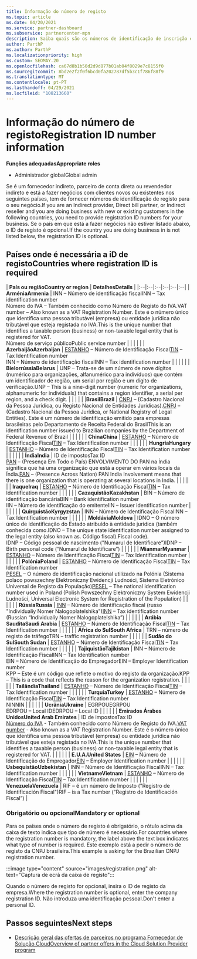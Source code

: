 ```yaml
---
title: Informação do número de registo
ms.topic: article
ms.date: 04/20/2021
ms.service: partner-dashboard
ms.subservice: partnercenter-mpn
description: Saiba quais são os números de identificação de inscrição e se são obrigatórios para o seu país.
author: ParthP
ms.author: ParthP
ms.localizationpriority: high
ms.custom: SEOMAY.20
ms.openlocfilehash: ca67d8b1b50d2d9d877b01ab04f8029e7c8155f0
ms.sourcegitcommit: 8bd2e2f2f0f6bcd0fa202787df5b3c1f786f88f9
ms.translationtype: MT
ms.contentlocale: pt-PT
ms.lasthandoff: 04/29/2021
ms.locfileid: "108213660"
---
```

# <a name="registration-id-number-information"></a><span data-ttu-id="aebb1-103">Informação do número de registo</span><span class="sxs-lookup"><span data-stu-id="aebb1-103">Registration ID number information</span></span>

<span data-ttu-id="aebb1-104">**Funções adequadas**</span><span class="sxs-lookup"><span data-stu-id="aebb1-104">**Appropriate roles**</span></span>

- <span data-ttu-id="aebb1-105">Administrador global</span><span class="sxs-lookup"><span data-stu-id="aebb1-105">Global admin</span></span>
 
<span data-ttu-id="aebb1-106">Se é um fornecedor indireto, parceiro de conta direta ou revendedor indireto e está a fazer negócios com clientes novos ou existentes nos seguintes países, tem de fornecer números de identificação de registo para o seu negócio.</span><span class="sxs-lookup"><span data-stu-id="aebb1-106">If you are an Indirect provider, Direct bill partner, or Indirect reseller and you are doing business with new or existing customers in the following countries, you need to provide registration ID numbers for your business.</span></span> <span data-ttu-id="aebb1-107">Se o país em que está a fazer negócios não estiver listado abaixo, o ID de registo é opcional.</span><span class="sxs-lookup"><span data-stu-id="aebb1-107">If the country you are doing business in is not listed below, the registration ID is optional.</span></span>

## <a name="countries-where-registration-id-is-required"></a><span data-ttu-id="aebb1-108">Países onde é necessária a iD de registo</span><span class="sxs-lookup"><span data-stu-id="aebb1-108">Countries where registration ID is required</span></span>

| <span data-ttu-id="aebb1-109">**País ou região**</span><span class="sxs-lookup"><span data-stu-id="aebb1-109">**Country or region**</span></span> | <span data-ttu-id="aebb1-110">**Detalhes**</span><span class="sxs-lookup"><span data-stu-id="aebb1-110">**Details**</span></span> |
|:--|:--|:--|:--|:--|:--|
| <span data-ttu-id="aebb1-111">**Arménia**</span><span class="sxs-lookup"><span data-stu-id="aebb1-111">**Armenia**</span></span> | <span data-ttu-id="aebb1-112">INN – Número de identificação fiscal</span><span class="sxs-lookup"><span data-stu-id="aebb1-112">INN – Tax identification number</span></span><br><span data-ttu-id="aebb1-113">Número do IVA – Também conhecido como Número de Registo do IVA.</span><span class="sxs-lookup"><span data-stu-id="aebb1-113">VAT number – Also known as a VAT Registration Number.</span></span> <span data-ttu-id="aebb1-114">Este é o número único que identifica uma pessoa tributável (empresa) ou entidade jurídica não tributável que esteja registada no IVA.</span><span class="sxs-lookup"><span data-stu-id="aebb1-114">This is the unique number that identifies a taxable person (business) or non-taxable legal entity that is registered for VAT.</span></span><br><span data-ttu-id="aebb1-115">Número de serviço público</span><span class="sxs-lookup"><span data-stu-id="aebb1-115">Public service number</span></span> |  |  | |  |
| <span data-ttu-id="aebb1-116">**Azerbaijão**</span><span class="sxs-lookup"><span data-stu-id="aebb1-116">**Azerbaijan**</span></span>  | <span data-ttu-id="aebb1-117">[ESTANHO](http://www.oecd.org/tax/automatic-exchange/crs-implementation-and-assistance/tax-identification-numbers/Azerbaijan-TIN.pdf) – Número de Identificação Fiscal</span><span class="sxs-lookup"><span data-stu-id="aebb1-117">[TIN](http://www.oecd.org/tax/automatic-exchange/crs-implementation-and-assistance/tax-identification-numbers/Azerbaijan-TIN.pdf) – Tax Identification number</span></span><br><span data-ttu-id="aebb1-118">INN – Número de identificação fiscal</span><span class="sxs-lookup"><span data-stu-id="aebb1-118">INN – Tax identification number</span></span> |  |  |  |  |
| <span data-ttu-id="aebb1-119">**Bielorrússia**</span><span class="sxs-lookup"><span data-stu-id="aebb1-119">**Belarus**</span></span>  | <span data-ttu-id="aebb1-120">UNP – Trata-se de um número de nove dígitos (numérico para organizações, alfanumérico para indivíduos) que contém um identificador de região, um serial por região e um dígito de verificação.</span><span class="sxs-lookup"><span data-stu-id="aebb1-120">UNP – This is a nine-digit number (numeric for organizations, alphanumeric for individuals) that contains a region identifier, a serial per region, and a check digit.</span></span> |  |  |  |  |
|<span data-ttu-id="aebb1-121">**Brasil**</span><span class="sxs-lookup"><span data-stu-id="aebb1-121">**Brazil**</span></span> | <span data-ttu-id="aebb1-122">[CNPJ](http://www.oecd.org/tax/automatic-exchange/crs-implementation-and-assistance/tax-identification-numbers/Brazil-TIN.pdf) – (Cadastro Nacional da Pessoa Jurídica, ou Registo Nacional de Entidades Jurídicas).</span><span class="sxs-lookup"><span data-stu-id="aebb1-122">[CNPJ](http://www.oecd.org/tax/automatic-exchange/crs-implementation-and-assistance/tax-identification-numbers/Brazil-TIN.pdf) – (Cadastro Nacional da Pessoa Jurídica, or National Registry of Legal Entities).</span></span> <span data-ttu-id="aebb1-123">Este é um número de identificação emitido para empresas brasileiras pelo Departamento de Receita Federal do Brasil</span><span class="sxs-lookup"><span data-stu-id="aebb1-123">This is an identification number issued to Brazilian companies by the Department of Federal Revenue of Brazil</span></span>  |  |  |  |  |
| <span data-ttu-id="aebb1-124">**China**</span><span class="sxs-lookup"><span data-stu-id="aebb1-124">**China**</span></span> | <span data-ttu-id="aebb1-125">[ESTANHO](http://www.oecd.org/tax/automatic-exchange/crs-implementation-and-assistance/tax-identification-numbers/China-TIN.pdf) – Número de Identificação Fiscal</span><span class="sxs-lookup"><span data-stu-id="aebb1-125">[TIN](http://www.oecd.org/tax/automatic-exchange/crs-implementation-and-assistance/tax-identification-numbers/China-TIN.pdf) – Tax Identification number</span></span> |  |  |  |  |
| <span data-ttu-id="aebb1-126">**Hungria**</span><span class="sxs-lookup"><span data-stu-id="aebb1-126">**Hungary**</span></span>  | <span data-ttu-id="aebb1-127">[ESTANHO](http://www.oecd.org/tax/automatic-exchange/crs-implementation-and-assistance/tax-identification-numbers/Hungary-TIN.pdf) – Número de Identificação Fiscal</span><span class="sxs-lookup"><span data-stu-id="aebb1-127">[TIN](http://www.oecd.org/tax/automatic-exchange/crs-implementation-and-assistance/tax-identification-numbers/Hungary-TIN.pdf) – Tax Identification number</span></span> |  |  |  |  |
| <span data-ttu-id="aebb1-128">**Índia**</span><span class="sxs-lookup"><span data-stu-id="aebb1-128">**India**</span></span> | <span data-ttu-id="aebb1-129">ID de impostos</span><span class="sxs-lookup"><span data-stu-id="aebb1-129">Tax ID</span></span><br><span data-ttu-id="aebb1-130">[PAN](http://www.oecd.org/tax/automatic-exchange/crs-implementation-and-assistance/tax-identification-numbers/India-TIN.pdf) – (Presença Em Todo o País) ENVOLVIMENTO DO PAN na Índia significa que há uma organização que está a operar em vários locais da Índia.</span><span class="sxs-lookup"><span data-stu-id="aebb1-130">[PAN](http://www.oecd.org/tax/automatic-exchange/crs-implementation-and-assistance/tax-identification-numbers/India-TIN.pdf) – (Presence Across Nation) PAN India Involvement means that there is one organization that is operating at several locations in India.</span></span> |  |  |  |  |
| <span data-ttu-id="aebb1-131">**Iraque**</span><span class="sxs-lookup"><span data-stu-id="aebb1-131">**Iraq**</span></span> | <span data-ttu-id="aebb1-132">[ESTANHO](http://www.oecd.org/tax/automatic-exchange/crs-implementation-and-assistance/tax-identification-numbers/) – Número de Identificação Fiscal</span><span class="sxs-lookup"><span data-stu-id="aebb1-132">[TIN](http://www.oecd.org/tax/automatic-exchange/crs-implementation-and-assistance/tax-identification-numbers/) – Tax Identification number</span></span> |  |  |  |  |
| <span data-ttu-id="aebb1-133">**Cazaquistão**</span><span class="sxs-lookup"><span data-stu-id="aebb1-133">**Kazakhstan**</span></span>  | <span data-ttu-id="aebb1-134">BIN – Número de identificação bancária</span><span class="sxs-lookup"><span data-stu-id="aebb1-134">BIN – Bank identification number</span></span><br><span data-ttu-id="aebb1-135">IIN – Número de identificação do emitente</span><span class="sxs-lookup"><span data-stu-id="aebb1-135">IIN – Issuer identification number</span></span> |  |  |  |  |
| <span data-ttu-id="aebb1-136">**Quirguistão**</span><span class="sxs-lookup"><span data-stu-id="aebb1-136">**Kyrgyzstan**</span></span>  | <span data-ttu-id="aebb1-137">INN – Número de Identificação Fiscal</span><span class="sxs-lookup"><span data-stu-id="aebb1-137">INN – Tax Identification number</span></span> |  |  |  |  |
| <span data-ttu-id="aebb1-138">**Moldávia**</span><span class="sxs-lookup"><span data-stu-id="aebb1-138">**Moldova**</span></span>  | <span data-ttu-id="aebb1-139">IDNO – O número único de identificação do Estado atribuído à entidade jurídica (também conhecida como.</span><span class="sxs-lookup"><span data-stu-id="aebb1-139">IDNO – The unique state identification number assigned to the legal entity (also known as.</span></span> <span data-ttu-id="aebb1-140">Código fiscal).</span><span class="sxs-lookup"><span data-stu-id="aebb1-140">Fiscal code).</span></span><br><span data-ttu-id="aebb1-141">IDNP – Código pessoal de nascimento ("Numarul de Identificare")</span><span class="sxs-lookup"><span data-stu-id="aebb1-141">IDNP – Birth personal code (“Numarul de Identificare”)</span></span> |  |  |  |  |
| <span data-ttu-id="aebb1-142">**Mianmar**</span><span class="sxs-lookup"><span data-stu-id="aebb1-142">**Myanmar**</span></span> | <span data-ttu-id="aebb1-143">[ESTANHO](http://www.oecd.org/tax/automatic-exchange/crs-implementation-and-assistance/tax-identification-numbers/) – Número de Identificação Fiscal</span><span class="sxs-lookup"><span data-stu-id="aebb1-143">[TIN](http://www.oecd.org/tax/automatic-exchange/crs-implementation-and-assistance/tax-identification-numbers/) – Tax Identification number</span></span> |  |  |  |  |
| <span data-ttu-id="aebb1-144">**Polónia**</span><span class="sxs-lookup"><span data-stu-id="aebb1-144">**Poland**</span></span>  | <span data-ttu-id="aebb1-145">[ESTANHO](http://www.oecd.org/tax/automatic-exchange/crs-implementation-and-assistance/tax-identification-numbers/Poland-TIN.pdf) – Número de Identificação Fiscal</span><span class="sxs-lookup"><span data-stu-id="aebb1-145">[TIN](http://www.oecd.org/tax/automatic-exchange/crs-implementation-and-assistance/tax-identification-numbers/Poland-TIN.pdf) – Tax Identification   number</span></span><br><span data-ttu-id="aebb1-146">[PESEL](http://www.oecd.org/tax/automatic-exchange/crs-implementation-and-assistance/tax-identification-numbers/Poland-TIN.pdf) – O número de identificação nacional utilizado na Polónia (Sistema polaco powszechny Elektroniczny Ewidencji Ludności, Sistema Eletrónico Universal de Registo da População)</span><span class="sxs-lookup"><span data-stu-id="aebb1-146">[PESEL](http://www.oecd.org/tax/automatic-exchange/crs-implementation-and-assistance/tax-identification-numbers/Poland-TIN.pdf) – The national identification number used in Poland (Polish Powszechny Elektroniczny System Ewidencji Ludności, Universal Electronic System for Registration of the Population)</span></span> |  |  |  |  |
| <span data-ttu-id="aebb1-147">**Rússia**</span><span class="sxs-lookup"><span data-stu-id="aebb1-147">**Russia**</span></span>  | <span data-ttu-id="aebb1-148">[INN](http://www.oecd.org/tax/automatic-exchange/crs-implementation-and-assistance/tax-identification-numbers/Russia-TIN.pdf) – Número de identificação fiscal (russo "Individualiy Nomer Nalogoplatelshika")</span><span class="sxs-lookup"><span data-stu-id="aebb1-148">[INN](http://www.oecd.org/tax/automatic-exchange/crs-implementation-and-assistance/tax-identification-numbers/Russia-TIN.pdf) – Tax identification number (Russian “Individualiy Nomer Nalogoplatelshika”)</span></span> |  |  |  |  |
| <span data-ttu-id="aebb1-149">**Arábia Saudita**</span><span class="sxs-lookup"><span data-stu-id="aebb1-149">**Saudi Arabia**</span></span> | <span data-ttu-id="aebb1-150">[ESTANHO](http://www.oecd.org/tax/automatic-exchange/crs-implementation-and-assistance/tax-identification-numbers/Saudi-Arabia-TIN.pdf) – Número de Identificação Fiscal</span><span class="sxs-lookup"><span data-stu-id="aebb1-150">[TIN](http://www.oecd.org/tax/automatic-exchange/crs-implementation-and-assistance/tax-identification-numbers/Saudi-Arabia-TIN.pdf) – Tax Identification number</span></span> |  |  |  |  |
| <span data-ttu-id="aebb1-151">**África do Sul**</span><span class="sxs-lookup"><span data-stu-id="aebb1-151">**South Africa**</span></span> | <span data-ttu-id="aebb1-152">TRN – número de registo de tráfego</span><span class="sxs-lookup"><span data-stu-id="aebb1-152">TRN – traffic registration number</span></span> |  |  |  |  |
| <span data-ttu-id="aebb1-153">**Sudão do Sul**</span><span class="sxs-lookup"><span data-stu-id="aebb1-153">**South Sudan**</span></span> | <span data-ttu-id="aebb1-154">[ESTANHO](http://www.oecd.org/tax/automatic-exchange/crs-implementation-and-assistance/tax-identification-numbers/) – Número de Identificação Fiscal</span><span class="sxs-lookup"><span data-stu-id="aebb1-154">[TIN](http://www.oecd.org/tax/automatic-exchange/crs-implementation-and-assistance/tax-identification-numbers/) – Tax Identification number</span></span> |  |  |  |  |
| <span data-ttu-id="aebb1-155">**Tajiquistão**</span><span class="sxs-lookup"><span data-stu-id="aebb1-155">**Tajikistan**</span></span>  | <span data-ttu-id="aebb1-156">INN – Número de Identificação Fiscal</span><span class="sxs-lookup"><span data-stu-id="aebb1-156">INN – Tax Identification   number</span></span><br><span data-ttu-id="aebb1-157">EIN – Número de Identificação do Empregador</span><span class="sxs-lookup"><span data-stu-id="aebb1-157">EIN – Employer Identification number</span></span><br><span data-ttu-id="aebb1-158">KPP – Este é um código que reflete o motivo do registo da organização.</span><span class="sxs-lookup"><span data-stu-id="aebb1-158">KPP – This is a code that reflects the reason for the organization   registration.</span></span> |  |  |  |  |
| <span data-ttu-id="aebb1-159">**Tailândia**</span><span class="sxs-lookup"><span data-stu-id="aebb1-159">**Thailand**</span></span> | <span data-ttu-id="aebb1-160">[ESTANHO](http://www.oecd.org/tax/automatic-exchange/crs-implementation-and-assistance/tax-identification-numbers/) – Número de Identificação Fiscal</span><span class="sxs-lookup"><span data-stu-id="aebb1-160">[TIN](http://www.oecd.org/tax/automatic-exchange/crs-implementation-and-assistance/tax-identification-numbers/) – Tax Identification number</span></span> |  |  |  |  |
| <span data-ttu-id="aebb1-161">**Turquia**</span><span class="sxs-lookup"><span data-stu-id="aebb1-161">**Turkey**</span></span> | <span data-ttu-id="aebb1-162">[ESTANHO](http://www.oecd.org/tax/automatic-exchange/crs-implementation-and-assistance/tax-identification-numbers/Turkey-TIN.pdf) – Número de Identificação Fiscal</span><span class="sxs-lookup"><span data-stu-id="aebb1-162">[TIN](http://www.oecd.org/tax/automatic-exchange/crs-implementation-and-assistance/tax-identification-numbers/Turkey-TIN.pdf) – Tax Identification   number</span></span><br><span data-ttu-id="aebb1-163">NIN</span><span class="sxs-lookup"><span data-stu-id="aebb1-163">NIN</span></span> |  |  |  |  |
| <span data-ttu-id="aebb1-164">**Ucrânia**</span><span class="sxs-lookup"><span data-stu-id="aebb1-164">**Ukraine**</span></span>  | <span data-ttu-id="aebb1-165">EGRPOU</span><span class="sxs-lookup"><span data-stu-id="aebb1-165">EGRPOU</span></span><br><span data-ttu-id="aebb1-166">EDRPOU – Local ID</span><span class="sxs-lookup"><span data-stu-id="aebb1-166">EDRPOU – Local ID</span></span> |  |  |  |  |
| <span data-ttu-id="aebb1-167">**Emirados Árabes Unidos**</span><span class="sxs-lookup"><span data-stu-id="aebb1-167">**United Arab Emirates**</span></span> | <span data-ttu-id="aebb1-168">ID de impostos</span><span class="sxs-lookup"><span data-stu-id="aebb1-168">Tax ID</span></span><br><span data-ttu-id="aebb1-169">[Número do IVA](http://www.oecd.org/tax/automatic-exchange/crs-implementation-and-assistance/tax-identification-numbers/UAE-TIN.pdf) - Também conhecido como Número de Registo do IVA.</span><span class="sxs-lookup"><span data-stu-id="aebb1-169">[VAT number](http://www.oecd.org/tax/automatic-exchange/crs-implementation-and-assistance/tax-identification-numbers/UAE-TIN.pdf) - Also known as a VAT Registration Number.</span></span> <span data-ttu-id="aebb1-170">Este é o número único que identifica uma pessoa tributável (empresa) ou entidade jurídica não tributável que esteja registada no IVA.</span><span class="sxs-lookup"><span data-stu-id="aebb1-170">This is the unique number that identifies a taxable person (business) or non-taxable legal entity that is registered for VAT.</span></span> |  |  |  |  |
| <span data-ttu-id="aebb1-171">**E.U.A.**</span><span class="sxs-lookup"><span data-stu-id="aebb1-171">**United States**</span></span> | <span data-ttu-id="aebb1-172">[EIN](https://irs.ein-forms-gov.com/?keyword=employer%20identification%20number&source=Google&network=o&device=c&devicemodel=&mobile=&adposition%5d&targetid=kwd-81501461534755:loc-190&msclkid=458d3159f6051392f5286e8e75ed79ce) – Número de Identificação do Empregador</span><span class="sxs-lookup"><span data-stu-id="aebb1-172">[EIN](https://irs.ein-forms-gov.com/?keyword=employer%20identification%20number&source=Google&network=o&device=c&devicemodel=&mobile=&adposition%5d&targetid=kwd-81501461534755:loc-190&msclkid=458d3159f6051392f5286e8e75ed79ce) – Employer Identification number</span></span> |  |  |  |  |
| <span data-ttu-id="aebb1-173">**Usbequistão**</span><span class="sxs-lookup"><span data-stu-id="aebb1-173">**Uzbekistan**</span></span>  | <span data-ttu-id="aebb1-174">INN – Número de Identificação Fiscal</span><span class="sxs-lookup"><span data-stu-id="aebb1-174">INN – Tax Identification number</span></span> |  |  |  |  |
| <span data-ttu-id="aebb1-175">**Vietname**</span><span class="sxs-lookup"><span data-stu-id="aebb1-175">**Vietnam**</span></span> | <span data-ttu-id="aebb1-176">[ESTANHO](http://www.oecd.org/tax/automatic-exchange/crs-implementation-and-assistance/tax-identification-numbers/) – Número de Identificação Fiscal</span><span class="sxs-lookup"><span data-stu-id="aebb1-176">[TIN](http://www.oecd.org/tax/automatic-exchange/crs-implementation-and-assistance/tax-identification-numbers/) – Tax Identification number</span></span> |  |  |  |  |
| <span data-ttu-id="aebb1-177">**Venezuela**</span><span class="sxs-lookup"><span data-stu-id="aebb1-177">**Venezuela**</span></span> | <span data-ttu-id="aebb1-178">RIF – é um número de Imposto ("Registro de Identificación Fiscal")</span><span class="sxs-lookup"><span data-stu-id="aebb1-178">RIF – is a Tax number (“Registro de Identificación Fiscal”)</span></span> |  

### <a name="mandatory-or-optional"></a><span data-ttu-id="aebb1-179">Obrigatório ou opcional</span><span class="sxs-lookup"><span data-stu-id="aebb1-179">Mandatory or optional</span></span>
 
<span data-ttu-id="aebb1-180">Para os países onde o número de registo é obrigatório, o rótulo acima da caixa de texto indica que tipo de número é necessário.</span><span class="sxs-lookup"><span data-stu-id="aebb1-180">For countries where the registration number is mandatory, the label above the text box indicates what type of number is required.</span></span>
<span data-ttu-id="aebb1-181">Este exemplo está a pedir o número de registo da CNPJ brasileira.</span><span class="sxs-lookup"><span data-stu-id="aebb1-181">This example is asking for the Brazilian CNPJ registration number.</span></span>

:::image type="content" source="images/registration.png" alt-text="Captura de ecrã da caixa de registo":::

<span data-ttu-id="aebb1-183">Quando o número de registo for opcional, insira o ID de registo da empresa.</span><span class="sxs-lookup"><span data-stu-id="aebb1-183">Where the registration number is optional, enter the company registration ID.</span></span> <span data-ttu-id="aebb1-184">Não introduza uma identificação pessoal.</span><span class="sxs-lookup"><span data-stu-id="aebb1-184">Don't enter a personal ID.</span></span>

## <a name="next-steps"></a><span data-ttu-id="aebb1-185">Passos seguintes</span><span class="sxs-lookup"><span data-stu-id="aebb1-185">Next steps</span></span>

- [<span data-ttu-id="aebb1-186">Descrição geral das ofertas de parceiros no programa Fornecedor de Solução Cloud</span><span class="sxs-lookup"><span data-stu-id="aebb1-186">Overview of partner offers in the Cloud Solution Provider program</span></span>](csp-offers.md)